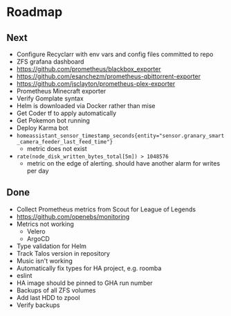 # Roadmap

## Next

- Configure Recyclarr with env vars and config files committed to repo
- ZFS grafana dashboard
- <https://github.com/prometheus/blackbox_exporter>
- <https://github.com/esanchezm/prometheus-qbittorrent-exporter>
- <https://github.com/jsclayton/prometheus-plex-exporter>
- Prometheus Minecraft exporter
- Verify Gomplate syntax
- Helm is downloaded via Docker rather than mise
- Get Coder tf to apply automatically
- Get Pokemon bot running
- Deploy Karma bot
- `homeassistant_sensor_timestamp_seconds{entity="sensor.granary_smart_camera_feeder_last_feed_time"}`
  - metric does not exist
- `rate(node_disk_written_bytes_total[5m]) > 1048576`
  - metric on the edge of alerting. should have another alarm for writes per day

## Done

- Collect Prometheus metrics from Scout for League of Legends
- <https://github.com/openebs/monitoring>
- Metrics not working
  - Velero
  - ArgoCD
- Type validation for Helm
- Track Talos version in repository
- Music isn't working
- Automatically fix types for HA project, e.g. roomba
- eslint
- HA image should be pinned to GHA run number
- Backups of all ZFS volumes
- Add last HDD to zpool
- Verify backups
